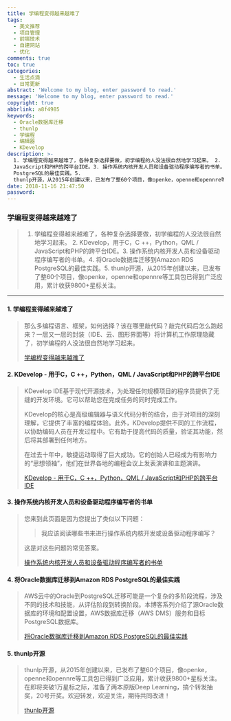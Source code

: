 ```yaml
---
title: 学编程变得越来越难了
tags:
  - 美文推荐
  - 项目管理
  - 前端技术
  - 自建网站
  - 优化
comments: true
toc: true
categories:
  - 生活点滴
  - 日常更新
abstract: 'Welcome to my blog, enter password to read.'
message: 'Welcome to my blog, enter password to read.'
copyright: true
abbrlink: a8f4985
keywords:
  - Oracle数据库迁移
  - thunlp
  - 学编程
  - 编辑器
  - KDevelop
description: >-
  1. 学编程变得越来越难了，各种复杂选择要做，初学编程的人没法很自然地学习起来。 2. KDevelop，用于C，C ++，Python，QML /
  JavaScript和PHP的跨平台IDE。3. 操作系统内核开发人员和设备驱动程序编写者的书单。4. 将Oracle数据库迁移到Amazon RDS
  PostgreSQL的最佳实践。5.
  thunlp开源，从2015年创建以来，已发布了整60个项目，像openke，openne和opennre等工具包已得到广泛应用，累计收获9800+星标关注。。
date: 2018-11-16 21:47:50
password:
---
```

<script type="text/javascript" src="/js/src/bai.js"></script>

### 学编程变得越来越难了
>  1. 学编程变得越来越难了，各种复杂选择要做，初学编程的人没法很自然地学习起来。 2. KDevelop，用于C，C ++，Python，QML / JavaScript和PHP的跨平台IDE。3. 操作系统内核开发人员和设备驱动程序编写者的书单。4. 将Oracle数据库迁移到Amazon RDS PostgreSQL的最佳实践。5. thunlp开源，从2015年创建以来，已发布了整60个项目，像openke，openne和opennre等工具包已得到广泛应用，累计收获9800+星标关注。

---
#### 1. 学编程变得越来越难了
>  那么多编程语言、框架，如何选择？该在哪里敲代码？敲完代码后怎么跑起来？一层又一层的封装（IDE、云、图形界面等）将计算机工作原理隐藏了，初学编程的人没法很自然地学习起来。
>
> [学编程变得越来越难了](http://allendowney.blogspot.com/2018/02/learning-to-program-is-getting-harder.html)

#### 2. KDevelop - 用于C，C ++，Python，QML / JavaScript和PHP的跨平台IDE
> KDevelop IDE基于现代开源技术，为处理任何规模项目的程序员提供了无缝的开发环境。它可以帮助您在完成任务的同时完成工作。
>
> KDevelop的核心是高级编辑器与语义代码分析的结合，由于对项目的深刻理解，它提供了丰富的编程体验。此外，KDevelop提供不同的工作流程，以协助编码人员在开发过程中。它有助于提高代码的质量，验证其功能，然后将其部署到任何地方。
>
> 在过去十年中，敏捷运动取得了巨大成功。它的创始人已经成为有影响力的“思想领袖”，他们在世界各地的编程会议上发表演讲和主题演讲。
>
> [KDevelop - 用于C，C ++，Python，QML / JavaScript和PHP的跨平台IDE](https://www.kdevelop.org/)

#### 3. 操作系统内核开发人员和设备驱动程序编写者的书单
> 您来到此页面是因为您提出了类似以下问题：
>
>> 我应该阅读哪些书来进行操作系统内核开发或设备驱动程序编写？
>
> 这是对这些问题的常见答案。
>
> [操作系统内核开发人员和设备驱动程序编写者的书单](http://jdebp.eu./FGA/operating-system-books.html)

#### 4. 将Oracle数据库迁移到Amazon RDS PostgreSQL的最佳实践
> AWS云中的Oracle到PostgreSQL迁移可能是一个复杂的多阶段流程，涉及不同的技术和技能，从评估阶段到转换阶段。本博客系列介绍了源Oracle数据库的环境和配置设置，AWS数据库迁移（AWS DMS）服务和目标PostgreSQL数据库。
>
> [将Oracle数据库迁移到Amazon RDS PostgreSQL的最佳实践](https://aws.amazon.com/cn/blogs/database/best-practices-for-migrating-an-oracle-database-to-amazon-rds-postgresql-or-amazon-aurora-postgresql-migration-process-and-infrastructure-considerations/)

#### 5. thunlp开源
> thunlp开源，从2015年创建以来，已发布了整60个项目，像openke，openne和opennre等工具包已得到广泛应用，累计收获9800+星标关注。在即将突破1万星标之际，准备了两本原版Deep Learning，搞个转发抽奖，20号开奖。欢迎转发，欢迎关注，期待共同改进！
>
> [thunlp开源](https://github.com/thunlp/)
